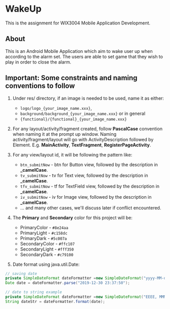 # WakeUp
This is the assignment for WIX3004 Mobile Application Development.

## About
This is an Android Mobile Application which aim to wake user up when according to the alarm set. The users are able to set game that they wish to play in order to close the alarm.

## Important: Some constraints and naming conventions to follow
1. Under res/ directory, if an image is needed to be used, name it as either:
   * `logo/logo_{your_image_name.xxx}`, 
   * `background/background_{your_image_name.xxx}` or in general 
   * `{functional}/{functional}_{your_image_name.xxx}`

2. For any layout/activity/fragment created, follow **PascalCase** convention when naming it at the prompt up window. Naming activity/fragment/layout will go with ActivityDescription followed by Element.
E.g. **MainActivity**, **TextFragment**, **RegisterPageActivity**.

3. For any view/layout id, it will be following the pattern like:
    * `btn_submitNow` - btn for Button view, followed by the description in **_camelCase**.
    * `tv_submitNow` - tv for Text view, followed by the description in **_camelCase**.
    * `tfv_submitNow` - tf for TextField view, followed by the description in **_camelCase**.
    * `iv_submitNow` - iv for Image view, followed by the description in **_camelCase**.
    * ... and many other cases, we'll discuss later if conflict encountered.

4. The **Primary** and **Secondary** color for this project will be:
     * PrimaryColor - `#8e24aa`
     * PrimaryLight - `#c158dc`
     * PrimaryDark - `#5c007a`
     * SecondaryColor - `#ffc107`
     * SecondaryLight - `#fff350`
     * SecondaryDark - `#c79100`

5. Date format using java.util.Date:

``` java
// saving date
private SimpleDateFormat dateFormatter =new SimpleDateFormat("yyyy-MM-dd HH:mm:ss");
Date date = dateFormatter.parse("2019-12-30 23:37:50");

// date to string example
private SimpleDateFormat dateFormatter =new SimpleDateFormat("EEEE, MMM dd hh:mm:ss a");
String dateStr = dateFormatter.format(date);
```
